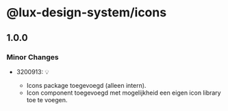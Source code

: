 # @lux-design-system/icons

## 1.0.0

### Minor Changes

- 3200913: 💡

  - Icons package toegevoegd (alleen intern).
  - Icon component toegevoegd met mogelijkheid een eigen icon library toe te voegen.

